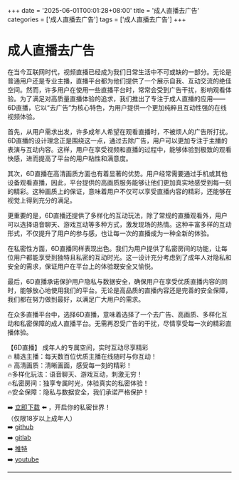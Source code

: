 +++
date = '2025-06-01T00:01:28+08:00'
title = '成人直播去广告'
categories = ['成人直播去广告']
tags = ['成人直播去广告']
+++

# 成人直播去广告

在当今互联网时代，视频直播已经成为我们日常生活中不可或缺的一部分。无论是普通用户还是专业主播，直播平台都为他们提供了一个展示自我、互动交流的绝佳空间。然而，许多用户在使用一些直播平台时，常常会受到广告干扰，影响观看体验。为了满足对高质量直播体验的追求，我们推出了专注于成人直播的应用——6D直播，它以“去广告”为核心特色，为用户提供一个更加纯粹且互动性强的在线视频体验。

首先，从用户需求出发，许多成年人希望在观看直播时，不被烦人的广告所打扰。6D直播的设计理念正是围绕这一点，通过去除广告，用户可以更加专注于主播的表演与互动内容。这样，用户在享受视频和直播的过程中，能够体验到极致的观看快感，进而提高了平台的用户粘性和满意度。

其次，6D直播在高清画质方面也有着显著的优势。用户经常需要通过手机或其他设备观看直播，因此，平台提供的高画质服务能够让他们更加真实地感受到每一刻的精彩。这种画质上的保证，意味着用户不仅可以享受直播内容的精彩，还能够在视觉上得到充分的满足。

更重要的是，6D直播还提供了多样化的互动玩法，除了常规的直播观看外，用户可以选择语音聊天、游戏互动等多种方式，激发现场的热情。这种丰富多样的互动形式，不仅提升了用户的参与感，也让每一次的直播成为一种全新的体验。

在私密性方面，6D直播同样表现出色。我们为用户提供了私密房间的功能，让每位用户都能享受到独特且私密的互动时光。这一设计充分考虑到了成年人对隐私和安全的需求，保证用户在平台上的体验既安全又愉悦。

最后，6D直播承诺保护用户隐私与数据安全，确保用户在享受优质直播内容的同时，能够放心地使用我们的平台。无论是高品质的直播内容还是完善的安全保障，我们都在努力做到最好，以满足广大用户的需求。

在众多直播平台中，选择6D直播，意味着选择了一个去广告、高画质、多样化互动和私密保障的成人直播平台。无需再忍受广告的干扰，尽情享受每一次的精彩直播体验。

【6D直播】 成年人的专属空间，实时互动尽享精彩  
🔥 精选主播：每天数百位优质主播在线随时与你互动！  
🔥 高清画质：清晰画面，感受每一刻的精彩！  
🔥多样化玩法：语音聊天、游戏互动，刺激无穷！  
🔥私密房间：独享专属时光，体验真实的私密体验！  
🔥安全保障：隐私与数据安全，我们承诺严格保护！  

➡️ [立即下载](https://down123.s3.ap-east-1.amazonaws.com/down/down.html?channelCode=blog) ⬅️ ，开启你的私密世界！  
（仅限18岁以上成年人）  
➡️ [github](https://aldult-live.github.io/)  
➡️ [gitlab](https://seo-09598d.gitlab.io/)  
➡️ [推特](https://x.com/wegame33)  
➡️ [youtube](https://www.youtube.com/@6Dlive)  

---

